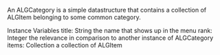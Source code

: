 An ALGCategory is a simple datastructure that contains a collection of ALGItem belonging to some common category.

Instance Variables
	title:			String 		the name that shows up in the menu
	rank:			Integer 	the relevance in comparison to another instance of ALGCategory
	items:			Collection 	a collection of ALGItem
	
